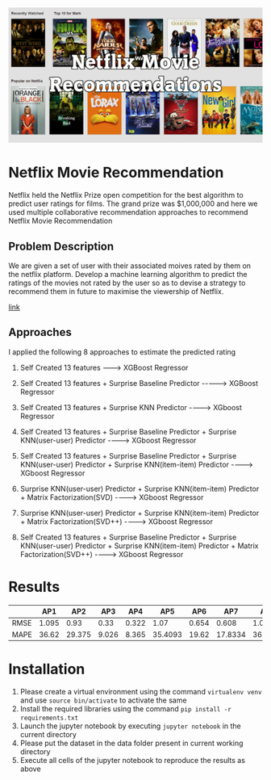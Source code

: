 
<img src='./images/netflix-q.jpg'>

# Netflix Movie Recommendation 


Netflix held the Netflix Prize open competition for the best algorithm to predict user ratings for films. The grand prize was $1,000,000 and here we used multiple collaborative recommendation approaches to recommend Netflix Movie Recommendation

## Problem Description

We are given a set of user with their associated moives rated by them on the netflix platform.
Develop a machine learning algorithm to predict the ratings of the movies not rated by the user so as to devise a strategy to recommend them in future to maximise the viewership of Netflix.

[link](./images/netflix-q.jpg)


## Approaches 

I applied the following 8 approaches to estimate the predicted rating 

1. Self Created 13 features ---> XGBoost Regressor
2. Self Created 13 features + Surprise Baseline Predictor -----> XGBoost Regressor
3. Self Created 13 features + Surprise KNN Predictor ----> XGboost Regressor
4. Self Created 13 features + Surprise Baseline Predictor + Surprise KNN(user-user) Predictor ----> XGboost Regressor

5. Self Created 13 features + Surprise Baseline Predictor + Surprise KNN(user-user) Predictor + Surprise KNN(item-item) Predictor  ----> XGboost Regressor

6. Surprise KNN(user-user) Predictor + Surprise KNN(item-item) Predictor + Matrix Factorization(SVD)  ----> XGboost Regressor

7. Surprise KNN(user-user) Predictor + Surprise KNN(item-item) Predictor + Matrix Factorization(SVD++)  ----> XGboost Regressor

8. Self Created 13 features + Surprise Baseline Predictor + Surprise KNN(user-user) Predictor + Surprise KNN(item-item) Predictor + Matrix Factorization(SVD++)  ----> XGboost Regressor


# Results

|    | AP1   | AP2    | AP3   | AP4   | AP5    | AP6   | AP7     | AP8    |
|----|-------|--------|-------|-------|--------|-------|---------|--------|
| RMSE | 1.095 | 0.93   | 0.33  | 0.322 | 1.07   | 0.654 | 0.608   | 1.09   |
| MAPE | 36.62 | 29.375 | 9.026 | 8.365 | 35.4093| 19.62 | 17.8334 | 36.3331|



# Installation
1. Please create a virtual environment using the command `virtualenv venv` and use `source bin/activate` to activate the same
2. Install the required libraries using the command `pip install -r requirements.txt`
3. Launch the jupyter notebook by executing `jupyter notebook` in the current directory
4. Please put the dataset in the data folder present in current working directory 
5. Execute all cells of the jupyter notebook to reproduce the results as above



